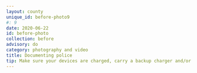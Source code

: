 ```yaml
---
layout: county 
unique_id: before-photo9
#: 9
date: 2020-06-22
id: before-photo
collection: before
advisory: do
category: photography and video
title: Documenting police
tip: Make sure your devices are charged, carry a backup charger and/or battery pack.
---
```

